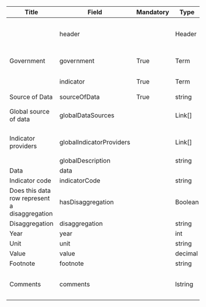 <table class="schema-table" style="table-layout: fixed; width: 100%;">
  <thead>
    <tr>
      <th>Title</th>
      <th>Field</th>
      <th>Mandatory</th>
      <th>Type</th>
      <th>Example</th>
    </tr>
  </thead>
  <tbody>
    <tr>
      <td></td>
      <td>header</td>
      <td></td>
      <td>Header</td>
      <td><code>{ "schema": "nationalReport7IndicatorData", "identifier": "4556EB18-6D4D-2F58-3B0D-75D6AEEC27A7", "languages": [ "en" ] }</code></td>
    </tr>
    <tr>
      <td>Government</td>
      <td>government</td>
      <td>True</td>
      <td>Term</td>
      <td><code>[ { "identifier": "ao" }, { "identifier": "A23DD6C0-44C5-418D-83B5-461D79D2721A" } ]</code></td>
    </tr>
    <tr>
      <td></td>
      <td>indicator</td>
      <td>True</td>
      <td>Term</td>
      <td><code>[ { "identifier": "ao" }, { "identifier": "A23DD6C0-44C5-418D-83B5-461D79D2721A" } ]</code></td>
    </tr>
    <tr>
      <td>Source of Data</td>
      <td>sourceOfData</td>
      <td>True</td>
      <td>string</td>
      <td><code>Test Info</code></td>
    </tr>
    <tr>
      <td>Global source of data</td>
      <td>globalDataSources</td>
      <td></td>
      <td>Link[]</td>
      <td><code>[ { "url": "https://www.google.com", "name": "Google.com", "language": "en" } ]</code></td>
    </tr>
    <tr>
      <td>Indicator providers</td>
      <td>globalIndicatorProviders</td>
      <td></td>
      <td>Link[]</td>
      <td><code>[ { "url": "https://www.google.com", "name": "Google.com", "language": "en" } ]</code></td>
    </tr>
    <tr>
      <td></td>
      <td>globalDescription</td>
      <td></td>
      <td>string</td>
      <td><code>Test Info</code></td>
    </tr>
    <tr>
      <td>Data</td>
      <td>data</td>
      <td></td>
      <td></td>
      <td></td>
    </tr>
    <tr>
      <td>Indicator code</td>
      <td>indicatorCode</td>
      <td></td>
      <td>string</td>
      <td><code>Test Info</code></td>
    </tr>
    <tr>
      <td>Does this data row represent a disaggregation</td>
      <td>hasDisaggregation</td>
      <td></td>
      <td>Boolean</td>
      <td><code>True</code></td>
    </tr>
    <tr>
      <td>Disaggregation</td>
      <td>disaggregation</td>
      <td></td>
      <td>string</td>
      <td><code>Test Info</code></td>
    </tr>
    <tr>
      <td>Year</td>
      <td>year</td>
      <td></td>
      <td>int</td>
      <td><code>1</code></td>
    </tr>
    <tr>
      <td>Unit</td>
      <td>unit</td>
      <td></td>
      <td>string</td>
      <td><code>Test Info</code></td>
    </tr>
    <tr>
      <td>Value</td>
      <td>value</td>
      <td></td>
      <td>decimal</td>
      <td><code>0.01</code></td>
    </tr>
    <tr>
      <td>Footnote</td>
      <td>footnote</td>
      <td></td>
      <td>string</td>
      <td><code>Test Info</code></td>
    </tr>
    <tr>
      <td>Comments</td>
      <td>comments</td>
      <td></td>
      <td>lstring</td>
      <td><code>{ "en": "<p>Test Info</p>" }</code></td>
    </tr>
  </tbody>
</table>
